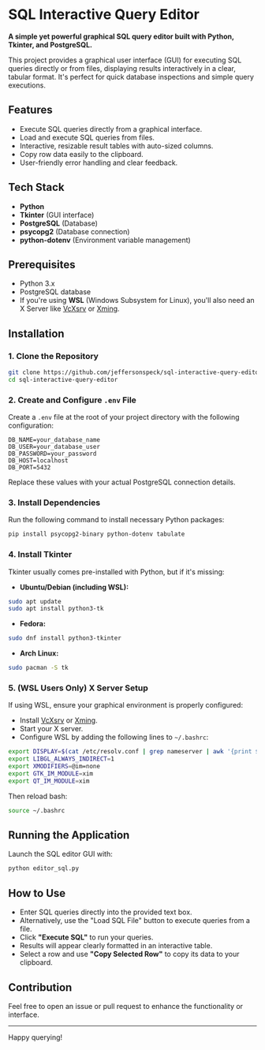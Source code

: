 # SQL Interactive Query Editor

**A simple yet powerful graphical SQL query editor built with Python, Tkinter, and PostgreSQL.**

This project provides a graphical user interface (GUI) for executing SQL queries directly or from files, displaying results interactively in a clear, tabular format. It's perfect for quick database inspections and simple query executions.

## Features

- Execute SQL queries directly from a graphical interface.
- Load and execute SQL queries from files.
- Interactive, resizable result tables with auto-sized columns.
- Copy row data easily to the clipboard.
- User-friendly error handling and clear feedback.

## Tech Stack

- **Python**
- **Tkinter** (GUI interface)
- **PostgreSQL** (Database)
- **psycopg2** (Database connection)
- **python-dotenv** (Environment variable management)

## Prerequisites

- Python 3.x
- PostgreSQL database
- If you're using **WSL** (Windows Subsystem for Linux), you'll also need an X Server like [VcXsrv](https://sourceforge.net/projects/vcxsrv/) or [Xming](https://sourceforge.net/projects/xming/).

## Installation

### 1. Clone the Repository

```bash
git clone https://github.com/jeffersonspeck/sql-interactive-query-editor.git
cd sql-interactive-query-editor
```

### 2. Create and Configure `.env` File

Create a `.env` file at the root of your project directory with the following configuration:

```env
DB_NAME=your_database_name
DB_USER=your_database_user
DB_PASSWORD=your_password
DB_HOST=localhost
DB_PORT=5432
```

Replace these values with your actual PostgreSQL connection details.

### 3. Install Dependencies

Run the following command to install necessary Python packages:

```bash
pip install psycopg2-binary python-dotenv tabulate
```

### 4. Install Tkinter

Tkinter usually comes pre-installed with Python, but if it's missing:

- **Ubuntu/Debian (including WSL):**

```bash
sudo apt update
sudo apt install python3-tk
```

- **Fedora:**

```bash
sudo dnf install python3-tkinter
```

- **Arch Linux:**

```bash
sudo pacman -S tk
```

### 5. (WSL Users Only) X Server Setup

If using WSL, ensure your graphical environment is properly configured:

- Install [VcXsrv](https://sourceforge.net/projects/vcxsrv/) or [Xming](https://sourceforge.net/projects/xming/).
- Start your X server.
- Configure WSL by adding the following lines to `~/.bashrc`:

```bash
export DISPLAY=$(cat /etc/resolv.conf | grep nameserver | awk '{print $2}'):0.0
export LIBGL_ALWAYS_INDIRECT=1
export XMODIFIERS=@im=none
export GTK_IM_MODULE=xim
export QT_IM_MODULE=xim
```

Then reload bash:

```bash
source ~/.bashrc
```

## Running the Application

Launch the SQL editor GUI with:

```bash
python editor_sql.py
```

## How to Use

- Enter SQL queries directly into the provided text box.
- Alternatively, use the "Load SQL File" button to execute queries from a file.
- Click **"Execute SQL"** to run your queries.
- Results will appear clearly formatted in an interactive table.
- Select a row and use **"Copy Selected Row"** to copy its data to your clipboard.

## Contribution

Feel free to open an issue or pull request to enhance the functionality or interface.

---

Happy querying!

